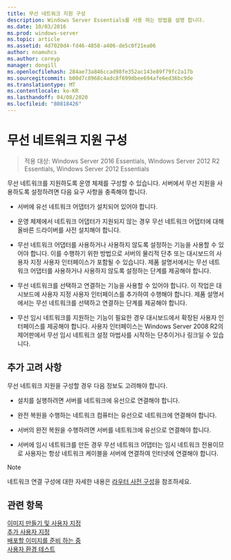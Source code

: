 ```yaml
---
title: 무선 네트워크 지원 구성
description: Windows Server Essentials를 사용 하는 방법을 설명 합니다.
ms.date: 10/03/2016
ms.prod: windows-server
ms.topic: article
ms.assetid: 4d7020d4-fd46-4858-a406-de5c0f21ea06
author: nnamuhcs
ms.author: coreyp
manager: dongill
ms.openlocfilehash: 284ae73a846ccad98fe352ac143e89f79fc2a17b
ms.sourcegitcommit: b00d7c8968c4adc8f699dbee694afe6ed36bc9de
ms.translationtype: MT
ms.contentlocale: ko-KR
ms.lasthandoff: 04/08/2020
ms.locfileid: "80818426"
---
```

# <a name="configure-support-for-a-wireless-network"></a>무선 네트워크 지원 구성

>적용 대상: Windows Server 2016 Essentials, Windows Server 2012 R2 Essentials, Windows Server 2012 Essentials

무선 네트워크를 지원하도록 운영 체제를 구성할 수 있습니다. 서버에서 무선 지원을 사용하도록 설정하려면 다음 요구 사항을 충족해야 합니다.  
  
-   서버에 유선 네트워크 어댑터가 설치되어 있어야 합니다.  
  
-   운영 체제에서 네트워크 어댑터가 지원되지 않는 경우 무선 네트워크 어댑터에 대해 올바른 드라이버를 사전 설치해야 합니다.  
  
-   무선 네트워크 어댑터를 사용하거나 사용하지 않도록 설정하는 기능을 사용할 수 있어야 합니다. 이를 수행하기 위한 방법으로 서버의 물리적 단추 또는 대시보드의 사용자 지정 사용자 인터페이스가 포함될 수 있습니다. 제품 설명서에서는 무선 네트워크 어댑터를 사용하거나 사용하지 않도록 설정하는 단계를 제공해야 합니다.  
  
-   무선 네트워크를 선택하고 연결하는 기능을 사용할 수 있어야 합니다. 이 작업은 대시보드에 사용자 지정 사용자 인터페이스를 추가하여 수행해야 합니다. 제품 설명서에서는 무선 네트워크를 선택하고 연결하는 단계를 제공해야 합니다.  
  
-   무선 임시 네트워크를 지원하는 기능이 필요한 경우 대시보드에서 확장된 사용자 인터페이스를 제공해야 합니다. 사용자 인터페이스는 Windows Server 2008 R2의 제어판에서 무선 임시 네트워크 설정 마법사를 시작하는 단추이거나 링크일 수 있습니다.  
  
## <a name="additional-considerations"></a>추가 고려 사항  
 무선 네트워크 지원을 구성할 경우 다음 정보도 고려해야 합니다.  
  
-   설치를 실행하려면 서버를 네트워크에 유선으로 연결해야 합니다.  
  
-   완전 복원을 수행하는 네트워크 컴퓨터는 유선으로 네트워크에 연결해야 합니다.  
  
-   서버의 완전 복원을 수행하려면 서버를 네트워크에 유선으로 연결해야 합니다.  
  
-   서버에 임시 네트워크를 만든 경우 무선 네트워크 어댑터는 임시 네트워크 전용이므로 사용자는 항상 네트워크 케이블을 서버에 연결하여 인터넷에 연결해야 합니다.  
  
> [!NOTE]
>  네트워크 연결 구성에 대한 자세한 내용은 [라우터 사전 구성](Preconfiguring-a-Router.md)을 참조하세요.  
  
## <a name="see-also"></a>관련 항목  
 [이미지  만들기 및 사용자 지정](Creating-and-Customizing-the-Image.md)  
 [추가 사용자 지정](Additional-Customizations.md)   
 [배포할 이미지를 준비 하는 중](Preparing-the-Image-for-Deployment.md)   
 [사용자 환경 테스트](Testing-the-Customer-Experience.md)